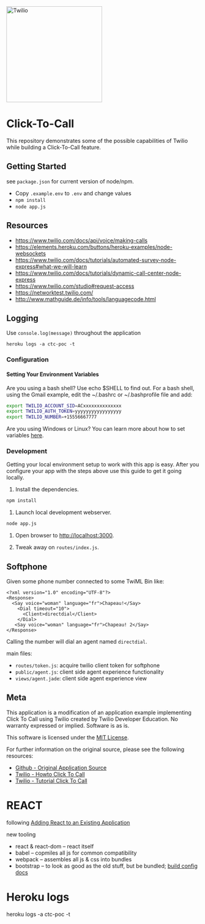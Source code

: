 
<a href="https://www.twilio.com">
  <img src="https://static0.twilio.com/marketing/bundles/marketing/img/logos/wordmark-red.svg" alt=Twilio width=250 />
</a>


# Click-To-Call

This repository demonstrates some of the possible capabilities of Twilio while building a Click-To-Call feature.

## Getting Started

see `package.json` for current version of node/npm.

* Copy `.example.env` to `.env` and change values
* `npm install`
* `node app.js`

## Resources

* https://www.twilio.com/docs/api/voice/making-calls
* https://elements.heroku.com/buttons/heroku-examples/node-websockets
* https://www.twilio.com/docs/tutorials/automated-survey-node-express#what-we-will-learn
* https://www.twilio.com/docs/tutorials/dynamic-call-center-node-express
* https://www.twilio.com/studio#request-access
* https://networktest.twilio.com/
* http://www.mathguide.de/info/tools/languagecode.html


## Logging

Use `console.log(message)` throughout the application

`heroku logs -a ctc-poc -t`

### Configuration

#### Setting Your Environment Variables

Are you using a bash shell? Use echo $SHELL to find out. For a bash shell, using the Gmail example, edit the ~/.bashrc or ~/.bashprofile file and add:

```bash
export TWILIO_ACCOUNT_SID=ACxxxxxxxxxxxxxx
export TWILIO_AUTH_TOKEN=yyyyyyyyyyyyyyyyy
export TWILIO_NUMBER=+15556667777

```

Are you using Windows or Linux? You can learn more about how to set variables [here](https://www.java.com/en/download/help/path.xml).

### Development

Getting your local environment setup to work with this app is easy.
After you configure your app with the steps above use this guide to
get it going locally.

1. Install the dependencies.

```bash
npm install
```

1. Launch local development webserver.

```bash
node app.js
```

1. Open browser to [http://localhost:3000](http://localhost:3000).

1. Tweak away on `routes/index.js`.

## Softphone

Given some phone number connected to some TwiML Bin like:

```{.xml}
<?xml version="1.0" encoding="UTF-8"?>
<Response>
  <Say voice="woman" language="fr">Chapeau!</Say>
	<Dial timeout="10">
      <Client>directdial</Client>
	</Dial>
   <Say voice="woman" language="fr">Chapeau! 2</Say>
</Response>
```

Calling the number will dial an agent named `directdial`.

main files:
- `routes/token.js`: acquire twilio client token for softphone
- `public/agent.js`: client side agent experience functionality
- `views/agent.jade`: client side agent experience view

## Meta

This application is a modification of an application example implementing
Click To Call using Twilio created by Twilio Developer Education. No warranty
expressed or implied.  Software is as is.

This software is licensed under the [MIT License](http://www.opensource.org/licenses/mit-license.html).

For further information on the original source, please see the following resources:

* [Github - Original Application Source](https://github.com/TwilioDevEd/clicktocall-node)
* [Twilio - Howto Click To Call](https://twilio.com/docs/howto/click-to-call)
* [Twilio - Tutorial Click To Call](https://www.twilio.com/docs/tutorials/walkthrough/click-to-call/node/express)

# REACT
following [Adding React to an Existing Application](https://reactjs.org/docs/installation.html#adding-react-to-an-existing-application)

new tooling

- react & react-dom – react itself
- babel – copmiles all js for common compatibility
- webpack – assembles all js & css into bundles
- bootstrap – to look as good as the old stuff, but be bundled; [build config docs](http://getbootstrap.com/docs/4.0/getting-started/webpack/)

# Heroku logs
heroku logs -a ctc-poc -t
